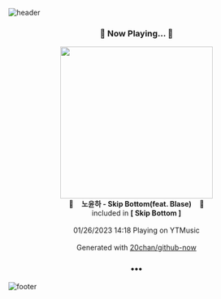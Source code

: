 ![header](https://capsule-render.vercel.app/api?type=wave&height=170&section=header&text=Hi.%20I'm%20SHIFT&fontColor=090707&fontAlignX=45&fontAlignY=65&fontSize=100)

<h3 align="center">🎵 Now Playing... 🎵</h3>
<p align="center">
  <a href="https://music.youtube.com/watch?v=cHQy87S7KA4">
    <img width="300" src="https://lh3.googleusercontent.com/kD2EzAO81Zt34yIDvSpfFwjRLJS5U2e8f6zlW93fsuRZ0Q362ZyPDg8vk4ezOnMXksOmjJ1m0zSe2MabwA">
  </a>
  <br>
  🎵&nbsp&nbsp&nbsp <b>노윤하 - Skip Bottom(feat. Blase)</b> &nbsp&nbsp&nbsp🎵
  <br>
  included in <b>[ Skip Bottom ]</b>
  
  <br />
  <br />
  01/26/2023 14:18 Playing on YTMusic
  <br />
  <br />
  Generated with <a href="https://github.com/20chan/github-now">20chan/github-now</a>
</p>

<h3 align="center">•••</h3>

![footer](https://capsule-render.vercel.app/api?type=wave&height=150&section=footer)
